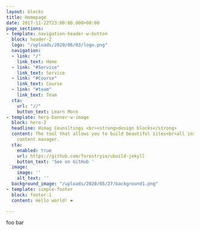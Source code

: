 ```yaml
---
layout: blocks
title: Homepage
date: 2017-11-22T23:00:00.000+00:00
page_sections:
- template: navigation-header-w-button
  block: header-2
  logo: "/uploads/2020/06/03/logo.png"
  navigation:
  - link: "/"
    link_text: Home
  - link: "#Service"
    link_text: Service
  - link: "#Course"
    link_text: Course
  - link: "#team"
    link_text: Team
  cta:
    url: "//"
    button_text: Learn More
- template: hero-banner-w-image
  block: hero-2
  headline: Himag Counsltings <br><strong>design blocks</strong>
  content: The tool that allows you to build beautiful sites<br>all inside Forestry's
    content manager.
  cta:
    enabled: true
    url: https://github.com/forestryio/ubuild-jekyll
    button_text: 'See on GitHub '
  image:
    image: ''
    alt_text: ''
  background_image: "/uploads/2020/05/27/background1.png"
- template: simple-footer
  block: footer-1
  content: Hello world! ❤︎

---
```

foo bar